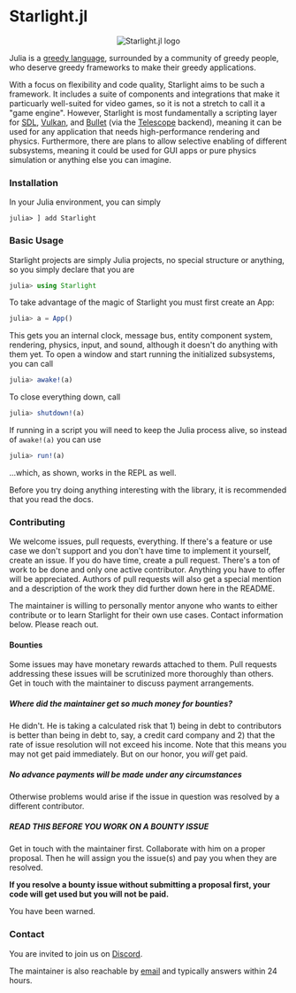 # Starlight.jl

<p align="center">
  <img src="https://github.com/jhigginbotham64/Starlight.jl/blob/main/docs/src/assets/logo.png" alt="Starlight.jl logo" />
</p>

Julia is a [greedy language](https://julialang.org/blog/2012/02/why-we-created-julia/), surrounded by a community of greedy people, who deserve greedy frameworks to make their greedy applications.

With a focus on flexibility and code quality, Starlight aims to be such a framework. It includes a suite of components and integrations that make it particuarly well-suited for video games, so it is not a stretch to call it a "game engine". However, Starlight is most fundamentally a scripting layer for [SDL](http://www.libsdl.org/), [Vulkan](https://www.vulkan.org/), and [Bullet](https://pybullet.org/wordpress/) (via the [Telescope](https://github.com/jhigginbotham64/Telescope) backend), meaning it can be used for any application that needs high-performance rendering and physics. Furthermore, there are plans to allow selective enabling of different subsystems, meaning it could be used for GUI apps or pure physics simulation or anything else you can imagine.

### Installation

In your Julia environment, you can simply

```julia-repl
julia> ] add Starlight
```

### Basic Usage

Starlight projects are simply Julia projects, no special structure or anything, so you simply declare that you are

```julia
julia> using Starlight
```

To take advantage of the magic of Starlight you must first create an App:

```julia
julia> a = App()
```

This gets you an internal clock, message bus, entity component system, rendering, physics, input, and sound, although it doesn't do anything with them yet. To open a window and start running the initialized subsystems, you can call

```julia
julia> awake!(a)
```

To close everything down, call

```julia
julia> shutdown!(a)
```

If running in a script you will need to keep the Julia process alive, so instead of `awake!(a)` you can use

```julia
julia> run!(a)
```

...which, as shown, works in the REPL as well.

Before you try doing anything interesting with the library, it is recommended that you read the docs.

### Contributing

We welcome issues, pull requests, everything. If there's a feature or use case we don't support and you don't have time to implement it yourself, create an issue. If you do have time, create a pull request. There's a ton of work to be done and only one active contributor. Anything you have to offer will be appreciated. Authors of pull requests will also get a special mention and a description of the work they did further down here in the README.

The maintainer is willing to personally mentor anyone who wants to either contribute or to learn Starlight for their own use cases. Contact information below. Please reach out.

#### Bounties

Some issues may have monetary rewards attached to them. Pull requests addressing these issues will be scrutinized more thoroughly than others. Get in touch with the maintainer to discuss payment arrangements. 

##### Where did the maintainer get so much money for bounties?

He didn't. He is taking a calculated risk that 1) being in debt to contributors is better than being in debt to, say, a credit card company and 2) that the rate of issue resolution will not exceed his income. Note that this means you may not get paid immediately. But on our honor, you *will* get paid.

##### **No advance payments will be made under any circumstances**

Otherwise problems would arise if the issue in question was resolved by a different contributor.

##### READ THIS BEFORE YOU WORK ON A BOUNTY ISSUE

Get in touch with the maintainer first. Collaborate with him on a proper proposal. Then he will assign you the issue(s) and pay you when they are resolved.

**If you resolve a bounty issue without submitting a proposal first, your code will get used but you will not be paid.**

You have been warned.

### Contact

You are invited to join us on [Discord](https://discord.gg/jUwaymK2as).

The maintainer is also reachable by [email](mailto:jhigginbotham64@gmail.com) and typically answers within 24 hours.
